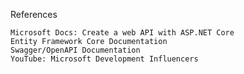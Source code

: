 ﻿References

    Microsoft Docs: Create a web API with ASP.NET Core
    Entity Framework Core Documentation
    Swagger/OpenAPI Documentation
    YouTube: Microsoft Development Influencers